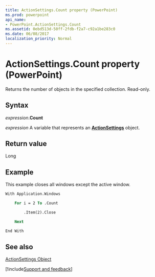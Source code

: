 ```yaml
---
title: ActionSettings.Count property (PowerPoint)
ms.prod: powerpoint
api_name:
- PowerPoint.ActionSettings.Count
ms.assetid: 0ebd513d-50ff-2fdb-f2a7-c92a1be283c0
ms.date: 06/08/2017
localization_priority: Normal
---
```



# ActionSettings.Count property (PowerPoint)

Returns the number of objects in the specified collection. Read-only.


## Syntax

_expression_.**Count**

_expression_ A variable that represents an **[ActionSettings](PowerPoint.ActionSettings.md)** object.


## Return value

Long


## Example

This example closes all windows except the active window.


```vb
With Application.Windows

    For i = 2 To .Count

        .Item(2).Close

    Next

End With
```


## See also


[ActionSettings Object](PowerPoint.ActionSettings.md)

[!include[Support and feedback](~/includes/feedback-boilerplate.md)]